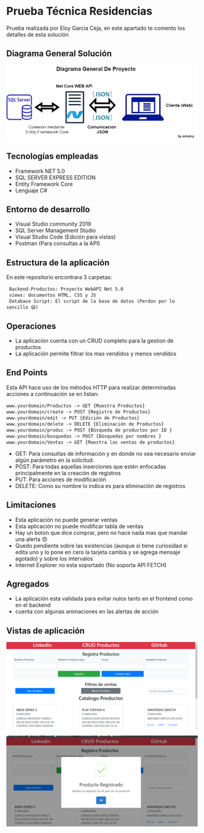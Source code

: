 # Prueba Técnica Residencias

Prueba realizada por Eloy Garcia Ceja, en este apartado te comento los detalles de esta solución

## Diagrama General Solución
![Diagrama General Proyecto](https://github.com/wineloy/PruebaTecnica/blob/main/views/img/diagrama.png?raw=true)

## Tecnologías empleadas
 - Framework NET 5.0
 - SQL SERVER EXPRESS EDITION 
 - Entity Framework Core
 - Lenguaje C#
 ## Entorno de desarrollo
 
 - Visual Studio community 2019
 - SQL Server Management Studio
 - Visual Studio Code (Edición para vistas)
 - Postman (Para consultas a la API) 
 ## Estructura de la aplicación
 En este repositorio encontrara 3 carpetas:

     Backend-Productos: Proyecto WebAPI Net 5.0
     views: documentos HTML, CSS y JS
     Database Script: El script de la base de datos (Perdon por lo sencillo 😅)
     
  ## Operaciones 

 - La aplicación cuenta con un CRUD completo para la gestion de productos 
 - La aplicación permite filtrar los mas vendidos y menos vendidos  

 ## End Points
Esta API hace uso de los métodos HTTP para realizar determinadas acciones a continuación se en listan:

    www.yourdomain/Productos -> GET {Muestra Productos}
    www.yourdomain/create -> POST {Registro de Productos}
    www.yourdomain/edit -> PUT {Edición de Productos}
    www.yourdomain/delete -> DELETE {Eliminación de Productos}
    www.yourdomain/produc -> POST {Búsqueda de productos por ID }
    www.yourdomain/busquedas -> POST {Búsquedas por nombres }
    www.yourdomain/Ventas -> GET {Muestra las ventas de productos}

 - GET: Para consultas de información y en donde no sea necesario enviar algún parámetro en la solicitud.
 - POST: Para todas aquellas inserciones que estén enfocadas principalmente en la creación de registros
 - PUT: Para acciones de modificación 
 - DELETE: Como su nombre lo indica es para eliminación de registros 

## Limitaciones 

 - Esta aplicación no puede generar ventas 
 - Esta aplicación no puede modificar tabla de ventas 
 - Hay un boton que dice comprar, pero no hace nada mas que mandar una alerta 😞
 - Quedo pendiente sobre las existencias (aunque si tiene curiosidad si edita uno y lo pone en cero la tarjeta cambia y se agrega mensaje agotado) y sobre los intervalos
 - Internet Explorer no esta soportado (No soporta API FETCH)

## Agregados 
 - La aplicación esta validada para evitar nulos tanto en el frontend como en el backend 
 - cuenta con algunas animaciones en las alertas de acción 

## Vistas de aplicación

![Home App](https://github.com/wineloy/PruebaTecnica/blob/main/views/img/foto%20home.png?raw=true)

![Logo](https://github.com/wineloy/PruebaTecnica/blob/main/views/img/foto%20registro.png?raw=true)



 
 
